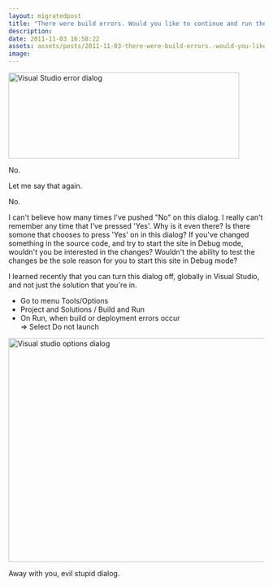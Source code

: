```yaml
---
layout: migratedpost
title: "There were build errors. Would you like to continue and run the last successful build?"
description:
date: 2011-11-03 16:58:22
assets: assets/posts/2011-11-03-there-were-build-errors.-would-you-like-to-continue-and-run-the-last-successful-build
image: 
---
```


<p><img src="http://litemedia.info/media/Default/BlogPost/blog/dialog.png" alt="Visual Studio error dialog" width="454" height="169" /></p>
<p>No.</p>
<p>Let me say that again.</p>
<p>No.</p>
<p>I can't believe how many times I've pushed "No" on this dialog. I really can't remember any time that I've pressed 'Yes'. Why is it even there? Is there somone that chooses to press 'Yes' on in this dialog? If you've changed something in the source code, and try to start the site in Debug mode, wouldn't you be interested in the changes? Wouldn't the ability to test the changes be the sole reason for you to start this site in Debug mode?</p>
<p>I learned recently that you can turn this dialog off, globally in Visual Studio, and not just the solution that you're in.</p>
<ul>
<li>Go to menu Tools/Options</li>
<li>Project and Solutions / Build and Run</li>
<li>On Run, when build or deployment errors occur<br />=> Select Do not launch </li>
</ul>
<p><img src="http://litemedia.info/media/Default/BlogPost/blog/options_dialog.png" alt="Visual studio options dialog" width="757" height="440" /></p>
<p>Away with you, evil stupid dialog.</p>
